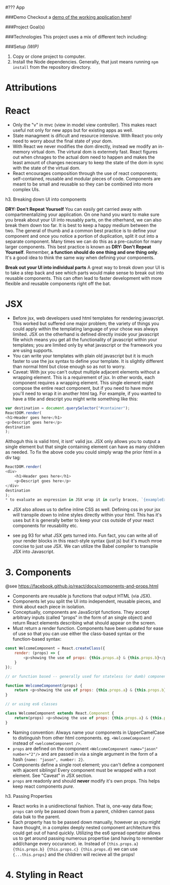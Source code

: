 #??? App


###Demo
Checkout a [demo of the working application here](https://jagretz.github.io/)!

###Project Goal(s)


###Technologies
This project uses a mix of different tech including:


###Setup
*(WIP)*

1. Copy or clone project to computer.
1. Install the Node dependencies. Generally, that just means running `npm install` from the repository directory.

# Attributions


# React

* Only the "v" in mvc (view in model view controller). This makes react useful not only for new apps but for existing apps as well.
* State managment is dificult and resource intensive. With React you only need to worry about the final state of your dom.
* With React we never modifies the dom directly, instead we modify an in-memory virtual dom. The virtural dom is extermely fast. React figures out when chnages to the actual dom need to happen and makes the least amount of changes necessary to keep the state of the dom in sync with the state of the virtual dom.
* React encourages composition through the use of react components; self-contained, reusable and modular pieces of code. Components are meant to be small and reusable so they can be combined into more complex UIs.

h3. Breaking down UI into components

**DRY: Don't Repeat Yourself**
You can easily get carried away with compartmentalizing your application. On one hand you want to make sure you break about your UI into reusably parts, on the otherhand, we can also break them down too far. It is best to keep a happy medium between the two. The general of thumb and a common best practice is to define your component and once you notice a portion of duplication, split it out into a separate component. Many times we can do this as a pre-caution for many larger components. This best practice is known as **DRY: Don't Repeat Yourself**.
Remember, **a function should do one thing and one thing only**. It's a good idea to think the same way when defining your components.

**Break out your UI into individual parts**
A great way to break down your UI is to take a step back and see which parts would make sense to break out into reusable components. This can often lead to faster development with more flexible and reusable components right off the bat.


# JSX

* Before jsx, web developers used html templates for rendering javascript. This worked but suffered one major problem; the variety of things you could apply within the templating language of your chose was always limited.
JSX on the otherhand is defined directly inside your javascript file which means you get all the functionality of javascript within your templates; you are limited only by what javascript or the framework you are using supports.
* You can write your templates with plain old javascript but it is much faster to use the jsx syntax to define your template. It is slightly different than normal html but close enough so as not to worry.
* Caveat: With jsx you can't output multiple adjacent elements without a wrapping element. This is a requirement of jsx. In other words, each component requires a wrapping element. This single element might compose the entire react component, but if you need to have more you'll need to wrap it in another html tag.  For example, if you wanted to have a title and descript you might write something like this:
```javascript
var destination = document.querySelector("#container");
ReactDOM.render(
<h1>Header goes here</h1>
<p>Descript goes here</p>
destination
);
```
Althoguh this is valid html, it isnt' valid jsx. JSX only allows you to output a single element but that single containing element can have as many children as needed. To fix the above code you could simply wrap the prior html in a div tag:
```javascript
ReactDOM.render(
<div>
    <h1>Header goes here</h1>
    <p>Descript goes here</p>
</div>
destination
);
* to evaluate an expression in JSX wrap it in curly braces, `{exampleExpression}`.
```

* JSX also allows us to define inline CSS as well. Defining css in your jsx will transpile down to inline styles directly within your html. This has it's uses but it is generally better to keep your css outside of your react components for reusability etc.

* see pg 93 for what JSX gets turned into. Fun fact, you can write all of your render blocks in this react-style syntax (just js) but it's much mroe concise to just use JSX. We can utilize the Babel compiler to transpile JSX into Javascript.

# 3. Components

@see https://facebook.github.io/react/docs/components-and-props.html

* Components are reusable js functions that output HTML (via JSX).
* Components let you split the UI into independent, reusable pieces, and think about each piece in isolation.
* Conceptually, components are JavaScript functions. They accept arbitrary inputs (called "props" in the form of an single object) and return React elements describing what should appear on the screen.
* Must return a render function. Components have been updated for ease of use so that you can use either the class-based syntax or the function-based syntax:
```javascript
const WelcomeComponent = React.createClass({
    render: (props) => {
        <p>showing the use of props: {this.props.a} & {this.props.b}</p>
    }
});

// or function based -- generally used for stateless (or dumb) components.

function WelcomeComponent(props) {
    return <p>showing the use of props: {this.props.a} & {this.props.b}</p>;
}

// or using es6 classes

class WelcomeComponent extends React.Component {
    return(props) <p>showing the use of props: {this.props.a} & {this.props.b}</p>;
}
```
* Naming convention: Always name your components in UpperCamelCase to distinguish from other html components. eg. `<WelcomeComponent /` instead of `<welcomeComponent />`.
* `props` are defined on the component `<WelcomeComponent name="jason" number="2"/>` and are passed in via a single argument in the form of a hash `{name: "jason", number: 2}`.
* Components define a single root element; you can't define a component with ajacent siblings! Every component must be wrapped with a root element. See "Caveat" in JSX section.
* `props` are readonly and should **never** modify it's own props. This helps keep react components _pure_.

h3. Passing Properties

* React works in a unidirectional fashion. That is, one-way data flow; `props` can only be passed down from a parent, children cannot pass data bak to the parent.
* Each property has to be passed down manually, however as you might have thought, in a complex deeply nested component architecture this could get out of hand quickly. Utilizing the es6 spread opertator allows us to get around passing numerous propertise (and having to remember add/change every occurance). ie.
Instead of `{this.props.a} {this.props.b} {this.props.c} {this.props.d}` we can use `{...this.props}` and the children will recieve all the props!

# 4. Styling in React


